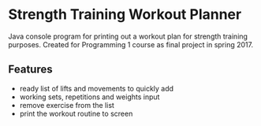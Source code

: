 # Strength Training Workout Planner

Java console program for printing out a workout plan for strength training purposes. Created for Programming 1 course as final project in spring 2017.

## Features

* ready list of lifts and movements to quickly add
* working sets, repetitions and weights input
* remove exercise from the list
* print the workout routine to screen
